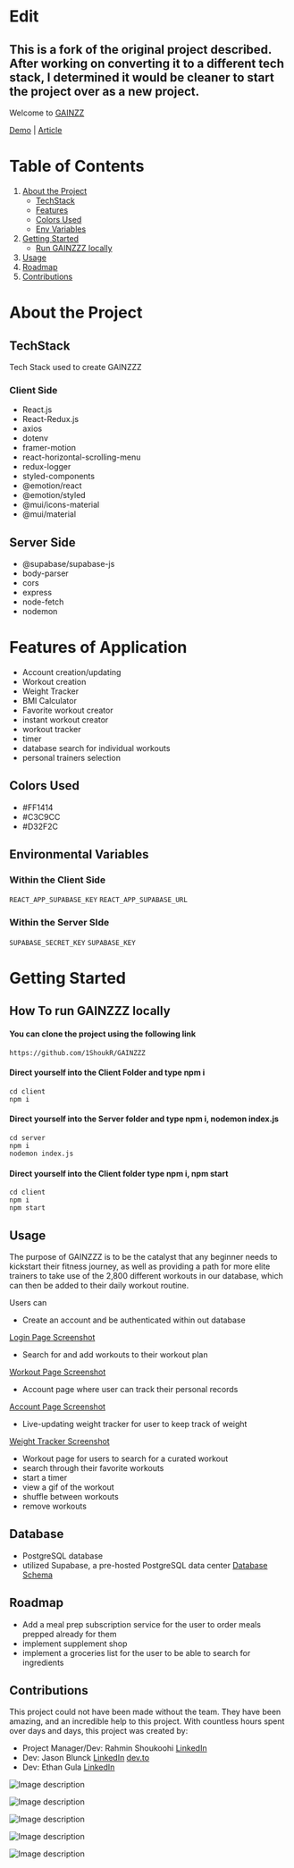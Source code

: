 # Edit
## This is a fork of the original project described. After working on converting it to a different tech stack, I determined it would be cleaner to start the project over as a new project.

Welcome to [GAINZZ](https://gainzzz-le8liei9e-1shoukr.vercel.app/)


[Demo](https://www.youtube.com/watch?v=jgOdi9Fryrs) | [Article](https://medium.com/@rahminshoukoohi/gym-bro-ed48a4258024)

# Table of Contents
1. [About the Project](#about-the-project)
    - [TechStack](#techstack)
    - [Features](#features)
    - [Colors Used](#colors-used)
    - [Env Variables](#environmental-variables)
2. [Getting Started](#getting-started)
    - [Run GAINZZZ locally](#how-to-run-gainzzz-locally)
3. [Usage](#usage)
4. [Roadmap](#roadmap)
5. [Contributions](#contributions)


# About the Project

## TechStack
Tech Stack used to create GAINZZZ
### Client Side
 - React.js
 - React-Redux.js
 - axios
 - dotenv
 - framer-motion
 - react-horizontal-scrolling-menu
 - redux-logger
 - styled-components
 - @emotion/react
 - @emotion/styled
 - @mui/icons-material
 - @mui/material

## Server Side
 - @supabase/supabase-js
 - body-parser
 - cors
 - express
 - node-fetch
 - nodemon


# Features of Application
 - Account creation/updating
 - Workout creation 
 - Weight Tracker
 - BMI Calculator
 - Favorite workout creator
 - instant workout creator
 - workout tracker
 - timer
 - database search for individual workouts
 - personal trainers selection




## Colors Used

- #FF1414
- #C3C9CC
- #D32F2C





## Environmental Variables

### Within the Client Side
```REACT_APP_SUPABASE_KEY```
```REACT_APP_SUPABASE_URL```

### Within the Server SIde
```SUPABASE_SECRET_KEY```
```SUPABASE_KEY```



# Getting Started
## How To run GAINZZZ locally
#### You can clone the project using the following link

```https://github.com/1ShoukR/GAINZZZ```

#### Direct yourself into the Client Folder and type npm i

```cd client```
<br>
```npm i```

#### Direct yourself into the Server folder and type npm i, nodemon index.js

```cd server```
<br>
```npm i```
<br>
```nodemon index.js```

#### Direct yourself into the Client folder type npm i, npm start

```cd client```
<br>
```npm i```
<br>
```npm start```

## Usage

The purpose of GAINZZZ is to be the catalyst that any beginner needs to kickstart their fitness journey, as well as providing a path for more elite trainers to take use of the 2,800 different workouts in our database, which can then be added to their daily workout routine. 



Users can
- Create an account and be authenticated within out database

[Login Page Screenshot](/client/src/assets/loginPageScreenshot.PNG)
- Search for and add workouts to their workout plan

[Workout Page Screenshot](/client/src/assets/workoutPage2.png)
- Account page where user can track their personal records

[Account Page Screenshot](/client//src/assets/account.PNG)
- Live-updating weight tracker for user to keep track of weight

[Weight Tracker Screenshot](/client/src/assets/weightTracker.PNG)
- Workout page for users to search for a curated workout 
- search through their favorite workouts 
- start a timer
- view a gif of the workout
- shuffle between workouts
- remove workouts

## Database

- PostgreSQL database
- utilized Supabase, a pre-hosted PostgreSQL data center
[Database Schema](./client/src/assets/databaseSchema.PNG)


## Roadmap

- Add a meal prep subscription service for the user to order meals prepped already for them
- implement supplement shop
- implement a groceries list for the user to be able to search for ingredients 


## Contributions

This project could not have been made without the team. They have been amazing, and an incredible help to this project. With countless hours spent over days and days, this project was created by: 

- Project Manager/Dev: Rahmin Shoukoohi [LinkedIn](https://www.linkedin.com/in/rahmin-shoukoohi-155855235/)
- Dev: Jason Blunck [LinkedIn](https://www.linkedin.com/in/jasonblunck/) [dev.to](https://dev.to/jasonian5000/the-capstone-the-final-project-3ff7)
- Dev: Ethan Gula [LinkedIn](https://www.linkedin.com/in/ethan-gula-222718177/)

![Image description](https://dev-to-uploads.s3.amazonaws.com/uploads/articles/sl7mgc8e528r63pm5tt7.jpg)

![Image description](https://dev-to-uploads.s3.amazonaws.com/uploads/articles/lea5ik9yo6lv7bdcrzhj.jpg)


![Image description](https://dev-to-uploads.s3.amazonaws.com/uploads/articles/9p0eyzwvv776lyky9vfu.jpg)


![Image description](https://dev-to-uploads.s3.amazonaws.com/uploads/articles/sf3n8euo8prgf2hl0bib.jpg)


![Image description](https://dev-to-uploads.s3.amazonaws.com/uploads/articles/thfuor4v2qth0r5vfzdi.jpg)
